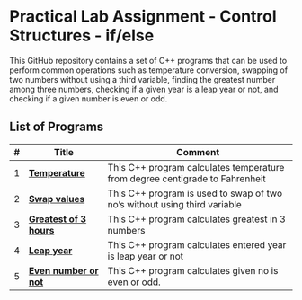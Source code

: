 # Practical Lab Assignment - Control Structures - if/else
This GitHub repository contains a set of C++ programs that can be used to perform common operations such as temperature conversion, swapping of two numbers without using a third variable, finding the greatest number among three numbers, checking if a given year is a leap year or not, and checking if a given number is even or odd.

## List of Programs
|#| **Title** | **Comment** |
|---| ------------------------------------------------------------ | ------------------------------------------------------------ |
|1| [**Temperature**](https://github.com/nitishhsinghhh/Tips-and-Tricks-Programming-using-Cpp/blob/main/OOP/Lab2/Temperature.cpp) | This C++ program calculates temperature from degree centigrade to Fahrenheit |
|2| [**Swap values**](https://github.com/nitishhsinghhh/Tips-and-Tricks-Programming-using-Cpp/blob/main/OOP/Lab2/Swapping.cpp) | This C++ program is used to swap of two no’s without using third variable |
|3| [**Greatest of 3 hours**](https://github.com/nitishhsinghhh/Tips-and-Tricks-Programming-using-Cpp/blob/main/OOP/Lab2/Greatestnumber.cpp) | This C++ program calculates greatest in 3 numbers|
|4| [**Leap year**](https://github.com/nitishhsinghhh/Tips-and-Tricks-Programming-using-Cpp/blob/main/OOP/Lab2/LeapYear.cpp) | This C++ program calculates entered year is leap year or not |
|5| [**Even number or not**](https://github.com/nitishhsinghhh/Tips-and-Tricks-Programming-using-Cpp/blob/main/OOP/Lab2/OddEven.cpp) | This C++ program calculates given no is even or odd. |
